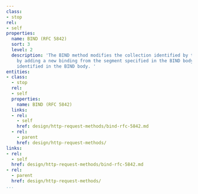 ```yaml
---
class:
- stop
rel:
- self
properties:
  name: BIND (RFC 5842)
  sort: 3
  level: 2
  description: 'The BIND method modifies the collection identified by the Request-URI,
    by adding a new binding from the segment specified in the BIND body to the resource
    identified in the BIND body. '
entities:
- class:
  - stop
  rel:
  - self
  properties:
    name: BIND (RFC 5842)
  links:
  - rel:
    - self
    href: design/http-request-methods/bind-rfc-5842.md
  - rel:
    - parent
    href: design/http-request-methods/
links:
- rel:
  - self
  href: design/http-request-methods/bind-rfc-5842.md
- rel:
  - parent
  href: design/http-request-methods/
...
```

